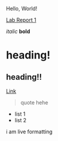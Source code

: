 Hello, World!

[Lab Report 1](https://<your-username>.github.io/<your-lab-reports-repo>/lab-report-1-week-0.html)

*italic*
**bold**
# heading!
## heading!!
[Link](https://twitter.com/ellaksay_)
> quote hehe
* list 1
* list 2

i am live formatting